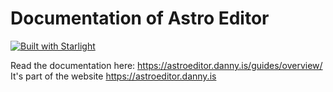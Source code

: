 # Documentation of Astro Editor

[![Built with Starlight](https://astro.badg.es/v2/built-with-starlight/tiny.svg)](https://starlight.astro.build)

Read the documentation here: https://astroeditor.danny.is/guides/overview/
It's part of the website https://astroeditor.danny.is
